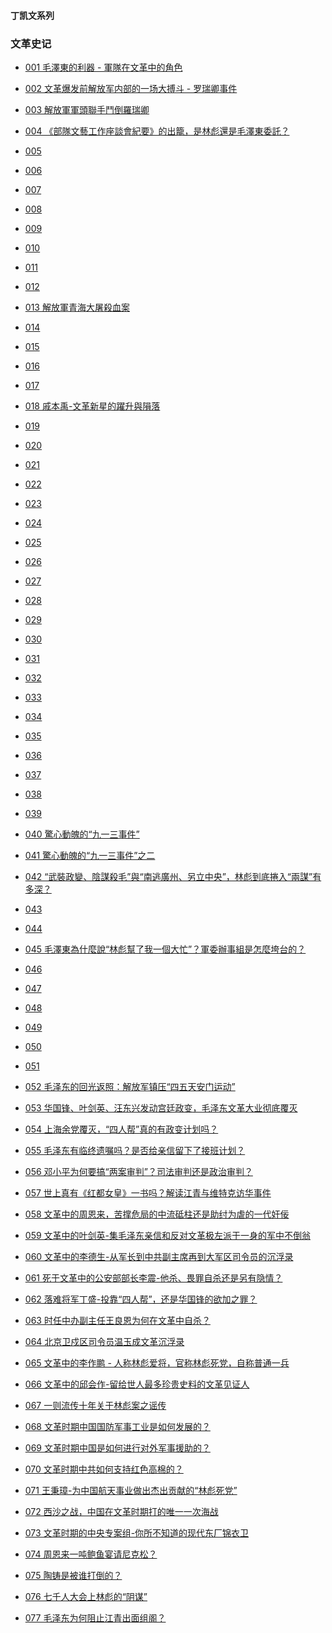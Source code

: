 #### 丁凯文系列

### 文革史记


- [001 毛澤東的利器 - 軍隊在文革中的角色  ](https://youtu.be/Tbza4HAv5yM)
- [002 文革爆发前解放军内部的一场大搏斗 - 罗瑞卿事件](https://youtu.be/26kdjl5y3D0)
- [003 解放軍軍頭聯手鬥倒羅瑞卿](https://youtu.be/ArgDWpVrf8c)
- [004 《部隊文藝工作座談會紀要》的出籠，是林彪還是毛澤東委託？](https://youtu.be/RSf6u7XsLHg)
- [005   ]()
- [006   ]()
- [007   ]()
- [008   ]()
- [009   ]()

- [010   ]()
- [011   ]()
- [012   ]()
- [013 解放軍青海大屠殺血案](https://youtu.be/DkuOyePxBbM)
- [014   ]()
- [015   ]()
- [016   ]()
- [017   ]()
- [018 戚本禹-文革新星的躍升與隕落](https://youtu.be/b1pxcw5leMc)
- [019   ]()

- [020   ]()
- [021   ]()
- [022   ]()
- [023   ]()
- [024   ]()
- [025   ]()
- [026   ]()
- [027   ]()
- [028   ]()
- [029   ]()

- [030   ]()
- [031   ]()
- [032   ]()
- [033   ]()
- [034   ]()
- [035   ]()
- [036   ]()
- [037   ]()
- [038   ]()
- [039   ]()

- [040 驚心動魄的“九一三事件”](https://youtu.be/jutFhkxN-RI)
- [041 驚心動魄的“九一三事件”之二](https://youtu.be/1btb097TROI)
- [042 “武裝政變、陰謀殺毛”與“南逃廣州、另立中央”，林彪到底捲入“兩謀”有多深？](https://youtu.be/SvPyO1doSEM)
- [043   ]()
- [044   ]()
- [045 毛澤東為什麼說“林彪幫了我一個大忙”？軍委辦事組是怎麼垮台的？](https://youtu.be/gGXH64xXpas)
- [046   ]()
- [047   ]()
- [048   ]()
- [049   ]()

- [050   ]()
- [051   ]()
- [052 毛泽东的回光返照：解放军镇压“四五天安门运动”](https://youtu.be/cCpU1JkgrMw)
- [053 华国锋、叶剑英、汪东兴发动宫廷政变，毛泽东文革大业彻底覆灭](https://youtu.be/6XN4ZJlYdhE)
- [054 上海余党覆灭，“四人帮”真的有政变计划吗？](https://youtu.be/p-b9Ob6xxJ0)
- [055 毛泽东有临终遗嘱吗？是否给亲信留下了接班计划？](https://youtu.be/6N34_jNAfiM)
- [056 邓小平为何要搞“两案审判”？司法审判还是政治审判？](https://youtu.be/wwFc5RoQqo4)
- [057 世上真有《红都女皇》一书吗？解读江青与维特克访华事件](https://youtu.be/m3BIVJoo1-A)
- [058 文革中的周恩来，苦撑危局的中流砥柱还是助纣为虐的一代奸佞](https://youtu.be/nXYQFbPEUuk)
- [059 文革中的叶剑英-集毛泽东亲信和反对文革极左派于一身的军中不倒翁](https://youtu.be/_1EDAc6u7u4)

- [060 文革中的李德生-从军长到中共副主席再到大军区司令员的沉浮录](https://youtu.be/vYI4WQTQNTU)
- [061 死于文革中的公安部部长李震-他杀、畏罪自杀还是另有隐情？](https://youtu.be/xxFRixtaRFc)
- [062 落难将军丁盛-投靠“四人帮”，还是华国锋的欲加之罪？](https://youtu.be/Ko3l-xNPgNI)
- [063 时任中办副主任王良恩为何在文革中自杀？](https://youtu.be/F_LdtlNO2t0)
- [064 北京卫戍区司令员温玉成文革沉浮录](https://youtu.be/GrlmRmzcnvY)
- [065 文革中的李作鹏 - 人称林彪爱将，官称林彪死党，自称普通一兵](https://youtu.be/cpvpF_GsVJo)
- [066 文革中的邱会作-留给世人最多珍贵史料的文革见证人](https://youtu.be/XcfP3VD0izc)
- [067 一则流传十年关于林彪案之谣传](https://youtu.be/0RYcANtZZeo)
- [068 文革时期中国国防军事工业是如何发展的？](https://youtu.be/thEPLKnveLk)
- [069 文革时期中国是如何进行对外军事援助的？](https://youtu.be/9BBqXEvMMtg)

- [070 文革时期中共如何支持红色高棉的？](https://youtu.be/Y_hzxDFuP_k)
- [071 王秉璋-为中国航天事业做出杰出贡献的“林彪死党”](https://youtu.be/DaA3Qn108uQ)
- [072 西沙之战，中国在文革时期打的唯一一次海战](https://youtu.be/MU6w615PWpQ)
- [073 文革时期的中央专案组-你所不知道的现代东厂锦衣卫](https://youtu.be/CNqn7gVmark)
- [074 周恩来一吨鲍鱼宴请尼克松？](https://youtu.be/Q9WomW1b8p8)
- [075 陶铸是被谁打倒的？](https://youtu.be/d4jS0tkqPc0)
- [076 七千人大会上林彪的“阴谋”](https://youtu.be/MtiZy7adCoU)
- [077 毛泽东为何阻止江青出面组阁？ ](https://youtu.be/nem4rHGwuNw)
